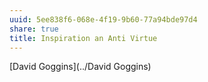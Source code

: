 ```yaml
---
uuid: 5ee838f6-068e-4f19-9b60-77a94bde97d4
share: true
title: Inspiration an Anti Virtue
---
```

[David Goggins](../David Goggins)